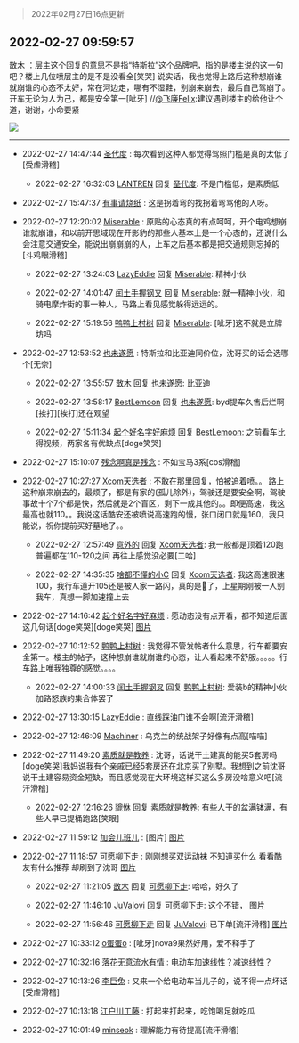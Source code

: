 > 2022年02月27日16点更新
<link rel="stylesheet" href="https://cdn.jsdelivr.net/gh/taotie6/sampleJSON@main/css/photo_show.css">
<meta name="referrer" content="no-referrer" />


 ## 2022-02-27 09:59:57 

 [㪚木](https://www.coolapk.com/feed/33854888?shareKey=YmNjMmFjODZlMGY3NjIxYWUwYmQ~) ：层主这个回复的意思不是指“特斯拉”这个品牌吧，指的是楼主说的这一句吧？楼上几位喷层主的是不是没看全[笑哭]
说实话，我也觉得上路后这种想崩谁就崩谁的心态不太好，常在河边走，哪有不湿鞋，别崩来崩去，最后自己驾崩了。开车无论为人为己，都是安全第一[呲牙]<!--break-->
//<a class="feed-link-uname" href="/u/飞廉Felix">@飞廉Felix</a>:建议遇到楼主的给他让个道，谢谢，小命要紧 

<div class="album">
<img class="img-item" src="http://image.coolapk.com/feed/2022/0227/09/1081091_8831d703_7196_6902_99@1080x998.jpeg" />
</div>

 ------- 

- 2022-02-27 14:47:44 [圣代度](uid=544478) : 每次看到这种人都觉得驾照门槛是真的太低了[受虐滑稽] 

    - 2022-02-27 16:32:03 [LANTREN](uid=2194571) 回复 [圣代度](uid=544478): 不是门槛低，是素质低 

- 2022-02-27 15:47:37 [有事请烧纸](uid=1802946) : 这是拐着弯的找拐着弯骂他的人呀。 

- 2022-02-27 12:20:02 [Miserable](uid=717620) : 原贴的心态真的有点呵呵，开个电鸡想崩谁就崩谁，和以前开思域现在开影豹的那些人基本上是一个心态的，还说什么会注意交通安全，能说出崩崩崩的人，上车之后基本都是把交通规则忘掉的[斗鸡眼滑稽] 

    - 2022-02-27 13:24:03 [LazyEddie](uid=1254742) 回复 [Miserable](uid=717620): 精神小伙 

    - 2022-02-27 14:01:47 [闰土手握钢叉](uid=3177928) 回复 [Miserable](uid=717620): 就一精神小伙，和骑电摩炸街的事一种人，马路上看见感觉躲得远远的。 

    - 2022-02-27 15:19:56 [鸭鸭上村树](uid=731274) 回复 [Miserable](uid=717620): [呲牙]这不就是立牌坊吗 

- 2022-02-27 12:53:52 [也未遂愿](uid=3056500) : 特斯拉和比亚迪同价位，沈哥买的话会选哪个[无奈] 

    - 2022-02-27 13:55:57 [㪚木](uid=1081091) 回复 [也未遂愿](uid=3056500): 比亚迪 

    - 2022-02-27 13:58:17 [BestLemoon](uid=3132087) 回复 [也未遂愿](uid=3056500): byd提车久售后烂啊[挨打][挨打]还在观望 

    - 2022-02-27 15:11:34 [起个好名字好麻烦](uid=1758175) 回复 [BestLemoon](uid=3132087): 之前看车比得视频，两家各有优缺点[doge笑哭] 

- 2022-02-27 15:10:07 [残念啊真是残念](uid=3743257) : 不如宝马3系[cos滑稽] 

- 2022-02-27 10:27:27 [Xcom天选者](uid=3418419) : 不敢在那里回复，怕被追着喷。。
路上这种崩来崩去的，最烦了，都是有家的(孤儿除外)，驾驶还是要安全啊，驾驶事故十个7个都是快，然后就是2个盲区，剩下一成其他的。。即便高速，我这最高也就110。。我说这话酷安还被喷说高速跑的慢，张口闭口就是160，我只能说，祝你提前买好墓地了。。 

    - 2022-02-27 12:57:49 [意外的](uid=1064856) 回复 [Xcom天选者](uid=3418419): 我一般都是顶着120跑  普遍都在110-120之间  再往上感觉没必要[二哈] 

    - 2022-02-27 14:35:35 [啥都不懂的小C](uid=2418955) 回复 [Xcom天选者](uid=3418419): 我这高速限速100，我行车道开105还是被人家一路闪，真的是🌿了，上星期刚被一人别我车，真想一脚加速撞上去 

- 2022-02-27 14:16:42 [起个好名字好麻烦](uid=1758175) : 愿动态没有点开看，都不知道后面这几句话[doge笑哭][doge笑哭] [图片](http://image.coolapk.com/feed/2022/0227/14/1758175_57960b64_2601_4075_475@360x368.jpeg)

- 2022-02-27 10:12:52 [鸭鸭上村树](uid=731274) : 我觉得不管发帖者什么意思，行车都要安全第一。楼主的帖子，这种想崩谁就崩谁的心态，让人看起来不舒服。。。。。行车路上唯我独尊的感觉。。。。 

    - 2022-02-27 14:00:33 [闰土手握钢叉](uid=3177928) 回复 [鸭鸭上村树](uid=731274): 爱装b的精神小伙加路怒族的集合体罢了 

- 2022-02-27 13:30:15 [LazyEddie](uid=1254742) : 直线踩油门谁不会啊[流汗滑稽] 

- 2022-02-27 12:46:09 [Machiner](uid=3114536) : 乌克兰的统战架子好像有点高[喵喵] 

- 2022-02-27 11:49:20 [素质就是教养](uid=2192928) : 沈哥，话说干土建真的能买5套房吗[doge笑哭]我妈说我有个亲戚已经5套房还在北京买了别墅。我想到之前沈哥说干土建容易资金短缺，而且感觉现在大环境这样买这么多房没啥意义吧[流汗滑稽] 

    - 2022-02-27 12:16:26 [貔恘](uid=1812407) 回复 [素质就是教养](uid=2192928): 有些人干的盆满钵满，有些人早已提桶跑路[笑眼] 

- 2022-02-27 11:59:12 [加会儿班儿](uid=1398190) : [图片] [图片](http://image.coolapk.com/feed/2022/0227/11/1398190_58db0c52_4352_0155_834@650x264.jpeg)

- 2022-02-27 11:18:57 [可愿柳下走](uid=1820913) : 刚刚想买双运动袜 不知道买什么 看看酷友有什么推荐 却刷到了沈哥 [图片](http://image.coolapk.com/feed/2022/0227/11/1820913_1e1fa72d_1935_7727_198@1080x2400.jpeg)

    - 2022-02-27 11:21:05 [㪚木](uid=1081091) 回复 [可愿柳下走](uid=1820913): 哈哈，好久了 

    - 2022-02-27 11:46:10 [JuValovi](uid=1780252) 回复 [可愿柳下走](uid=1820913): 这个不错， [图片](http://image.coolapk.com/feed/2022/0227/11/1780252_795ec862_3567_5152_507@1080x2232.jpeg)

    - 2022-02-27 11:56:46 [可愿柳下走](uid=1820913) 回复 [JuValovi](uid=1780252): 已下单[流汗滑稽] [图片](http://image.coolapk.com/feed/2022/0227/11/1820913_c8a01799_4205_1209_715@1080x2400.jpeg)

- 2022-02-27 10:33:12 [o蛋蛋o](uid=634872) : [呲牙]nova9果然好用，爱不释手了 

- 2022-02-27 10:32:16 [落花无意流水有情](uid=1085596) : 电动车加速线性？减速线性？ 

- 2022-02-27 10:13:26 [李巨兔](uid=701413) : 又来一个给电动车当儿子的，说不得一点坏话[受虐滑稽] 

- 2022-02-27 10:13:18 [江户川工藤](uid=708569) : 打起来打起来，吃饱喝足就吃瓜 

- 2022-02-27 10:01:49 [minseok](uid=2361006) : 理解能力有待提高[流汗滑稽] 

